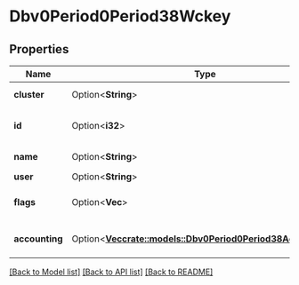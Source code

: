 # Dbv0Period0Period38Wckey

## Properties

Name | Type | Description | Notes
------------ | ------------- | ------------- | -------------
**cluster** | Option<**String**> | Cluster name | [optional]
**id** | Option<**i32**> | wckey database unique id | [optional]
**name** | Option<**String**> | wckey name | [optional]
**user** | Option<**String**> | wckey user | [optional]
**flags** | Option<**Vec<String>**> | List of properties of wckey | [optional]
**accounting** | Option<[**Vec<crate::models::Dbv0Period0Period38Accounting>**](dbv0.0.38_accounting.md)> | List of accounting records | [optional]

[[Back to Model list]](../README.md#documentation-for-models) [[Back to API list]](../README.md#documentation-for-api-endpoints) [[Back to README]](../README.md)


